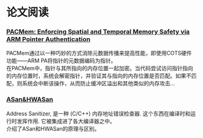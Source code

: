 # 论文阅读

### [PACMem: Enforcing Spatial and Temporal Memory Safety via ARM Pointer Authentication](./PACMem/PACMem.md)
PACMem通过以一种巧妙的方式消除元数据传播来提高性能，即使用COTS硬件功能——ARM PA将指针的元数据编码为指针。  
在PACMem中，指针与其所指向的内存位置一起加密。当代码尝试访问指针指向的内存位置时，系统会解密指针，并验证其与指向的内存位置是否匹配。如果不匹配，则系统会中断该操作，从而防止缓冲区溢出和其他类似的内存攻击...

### [ASan&HWASan](./ASan/ASan.md)
Address Sanitizer, 是一种 (C/C++) 内存地址错误检查器. 这个东西在编译时和运行时发挥作用. 它被集成进了各大编译器之中。  
介绍了ASan和HWASan的原理与区别。  










